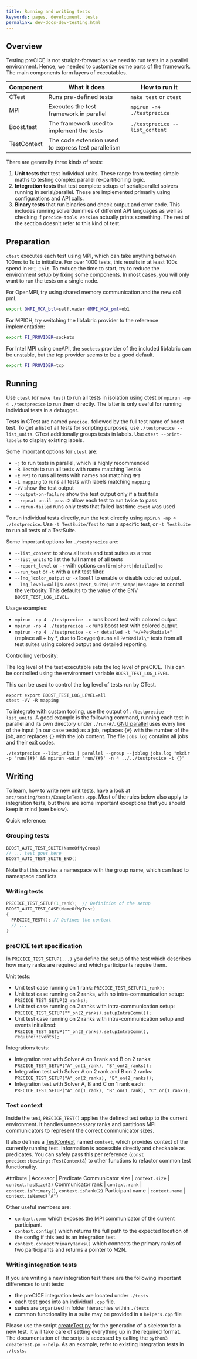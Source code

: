 ```yaml
---
title: Running and writing tests
keywords: pages, development, tests
permalink: dev-docs-dev-testing.html
---
```


## Overview

Testing preCICE is not straight-forward as we need to run tests in a parallel environment.
Hence, we needed to customize some parts of the framework.
The main components form layers of executables.

| Component | What it does | How to run it |
| -- | --- | --- |
| CTest | Runs pre-defined tests | `make test` or `ctest` |
| MPI | Executes the test framework in parallel | `mpirun -n4 ./testprecice` |
| Boost.test | The framework used to implement the tests | `./testprecice --list_content` |
| TestContext | The code extension used to express test parallelism | |

There are generally three kinds of tests:

1. **Unit tests** that test individual units. These range from testing simple maths to testing complex parallel re-partitioning logic.
2. **Integration tests** that test complete setups of serial/parallel solvers running in serial/parallel. These are implemented primarily using configurations and API calls.
3. **Binary tests** that run binaries and check output and error code. This includes running solverdummies of different API languages as well as checking if `precice-tools version` actually prints something. The rest of the section doesn't refer to this kind of test.

## Preparation

`ctest` executes each test using MPI, which can take anything between 100ms to 1s to initialize.
For over 1000 tests, this results in at least 100s spend in `MPI_Init`.
To reduce the time to start, try to reduce the environment setup by fixing some components.
In most cases, you will only want to run the tests on a single node.

For OpenMPI, try using shared memory communication and the new ob1 pml.

```bash
export OMPI_MCA_btl=self,vader OMPI_MCA_pml=ob1
```

For MPICH, try switching the libfabric provider to the reference implementation:

```bash
export FI_PROVIDER=sockets
```

For Intel MPI using oneAPI, the `sockets` provider of the included libfabric can be unstable, but the tcp provider seems to be a good default.

```bash
export FI_PROVIDER=tcp
```

## Running

Use `ctest` (or `make test`) to run all tests in isolation using ctest or `mpirun -np 4 ./testprecice` to run them directly.
The latter is only useful for running individual tests in a debugger.

Tests in CTest are named `precice.` followed by the full test name of boost test.
To get a list of all tests for scripting purposes, use `./testprecice --list_units`.
CTest additionally groups tests in labels. Use `ctest --print-labels` to display existing labels.

Some important options for `ctest` are:

- `-j` to run tests in parallel, which is highly recommended
- `-R TestQN` to run all tests with name matching `TestQN`
- `-E MPI` to runs all tests with names not matching `MPI`
- `-L mapping` to runs all tests with labels matching `mapping`
- `-VV` show the test output
- `--output-on-failure` show the test output only if a test fails
- `--repeat until-pass:2` allow each test to run twice to pass
- `--rerun-failed` runs only tests that failed last time `ctest` was used

To run individual tests directly, run the test directly using `mpirun -np 4 ./testprecice`.
Use `-t TestSuite/Test` to run a specific test, or `-t TestSuite` to run all tests of a TestSuite.

Some important options for `./testprecice` are:

- `--list_content` to show all tests and test suites as a tree
- `--list_units` to list the full names of all tests
- `--report_level` or `-r` with options `confirm|short|detailed|no`
- `--run_test` or `-t` with a unit test filter.
- `--[no_]color_output` or `-x[bool]` to enable or disable colored output.
- `--log_level=<all|success|test_suite|unit_scope|message>` to control the verbosity. This defaults to the value of the ENV `BOOST_TEST_LOG_LEVEL`.

Usage examples:

- `mpirun -np 4 ./testprecice -x` runs boost test with colored output.
- `mpirun -np 4 ./testprecice -x` runs boost test with colored output.
- `mpirun -np 4 ./testprecice -x -r detailed -t "+/+PetRadial+"` (replace all + by *, due to Doxygen) runs all `PetRadial\*` tests from all test suites using colored output and detailed reporting.

Controlling verbosity:

The log level of the test executable sets the log level of preCICE.
This can be controlled using the environment variable `BOOST_TEST_LOG_LEVEL`.

This can be used to control the log level of tests run by CTest.

```console
export export BOOST_TEST_LOG_LEVEL=all
ctest -VV -R mapping
```

To integrate with custom tooling, use the output of `./testprecice --list_units`.
A good example is the following command, running each test in parallel and its own directory under `./run/#/`.
[GNU parallel](https://www.gnu.org/software/parallel/man.html) uses every line of the input (in our case tests) as a job, replaces `{#}` with the number of the job, and replaces `{}` with the job content. The file `jobs.log` contains all jobs and their exit codes.

```console
./testprecice --list_units | parallel --group --joblog jobs.log "mkdir -p 'run/{#}' && mpirun -wdir 'run/{#}' -n 4 ../../testprecice -t {}"
```

## Writing

To learn, how to write new unit tests, have a look at `src/testing/tests/ExampleTests.cpp`. Most of the rules below also apply to integration tests, but there are some important exceptions that you should keep in mind (see below).

Quick reference:

### Grouping tests

```cpp
BOOST_AUTO_TEST_SUITE(NameOfMyGroup)
// ... test goes here
BOOST_AUTO_TEST_SUITE_END()
```

Note that this creates a namespace with the group name, which can lead to namespace conflicts.

### Writing tests

```cpp
PRECICE_TEST_SETUP(1_rank);  // Definition of the setup
BOOST_AUTO_TEST_CASE(NameOfMyTest)
{
  PRECICE_TEST(); // Defines the context
  // ...
}
```

### preCICE test specification

In `PRECICE_TEST_SETUP(...)` you define the setup of the test which describes how many ranks are required and which participants require them.

Unit tests:

- Unit test case running on 1 rank: `PRECICE_TEST_SETUP(1_rank);`
- Unit test case running on 2 ranks, with no intra-communication setup: `PRECICE_TEST_SETUP(2_ranks);`
- Unit test case running on 2 ranks with intra-communication setup: `PRECICE_TEST_SETUP(""_on(2_ranks).setupIntraComm());`
- Unit test case running on 2 ranks with intra-communication setup and events initialized: `PRECICE_TEST_SETUP(""_on(2_ranks).setupIntraComm(), require::Events);`

Integrations tests:

- Integration test with Solver A on 1 rank and B on 2 ranks: `PRECICE_TEST_SETUP("A"_on(1_rank), "B"_on(2_ranks));`
- Integration test with Solver A on 2 rank and B on 2 ranks: `PRECICE_TEST_SETUP("A"_on(2_ranks), "B"_on(2_ranks));`
- Integration test with Solver A, B and C on 1 rank each: `PRECICE_TEST_SETUP("A"_on(1_rank), "B"_on(1_rank), "C"_on(1_rank));`

### Test context

Inside the test, `PRECICE_TEST()` applies the defined test setup to the current environment.
It handles unnecessary ranks and partitions MPI communicators to represent the correct communicator sizes.

It also defines a [TestContext](https://precice.org/doxygen/develop/classprecice_1_1testing_1_1TestContext.html) named `context`, which provides context of the currently running test.
Information is accessible directly and checkable as predicates.
You can safely pass this per reference (`const precice::testing::TestContext&`) to other functions to refactor common test functionality.

Attribute | Accessor | Predicate
Communicator size | `context.size` | `context.hasSize(2)`
Communicator rank | `context.rank` | `context.isPrimary()`, `context.isRank(2)`
Participant name | `context.name` | `context.isNamed("A")`

Other useful members are:

- `context.comm` which exposes the MPI communicator of the current participant.
- `context.config()` which returns the full path to the expected location of the config if this test is an integration test.
- `context.connectPrimaryRanks()` which connects the primary ranks of two participants and returns a pointer to M2N.

### Writing integration tests

If you are writing a new integration test there are the following important differences to unit tests:

- the preCICE integration tests are located under `./tests`
- each test goes into an individual `.cpp` file.
- suites are organized in folder hierarchies within `./tests`
- common functionality in a suite may be provided in a `helpers.cpp` file

Please use the script [createTest.py](https://github.com/precice/precice/blob/develop/tools/building/createTest.py) for the generation of a skeleton for a new test. It will take care of setting everything up in the required format. The documentation of the script is accessed by calling the `python3 createTest.py --help`.
As an example, refer to existing integration tests in `./tests`.
